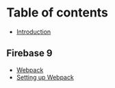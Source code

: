 # Table of contents

* [Introduction](README.md)

## Firebase 9

* [Webpack](firebase-9/webpack.md)
* [Setting up Webpack](firebase-9/setting-up-webpack.md)
